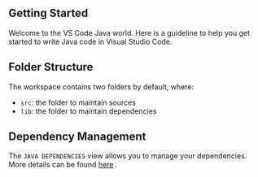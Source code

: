 ## Getting Started

Welcome to the VS Code Java world. Here is a guideline to help you get started to write Java code in Visual Studio Code.

## Folder Structure

The workspace contains two folders by default, where:

- `src`: the folder to maintain sources
- `lib`: the folder to maintain dependencies

## Dependency Management

The `JAVA DEPENDENCIES` view allows you to manage your dependencies. More details can be
found [here](https://github.com/microsoft/vscode-java-pack/blob/master/release-notes/v0.9.0.md#work-with-jar-files-directly)
.
